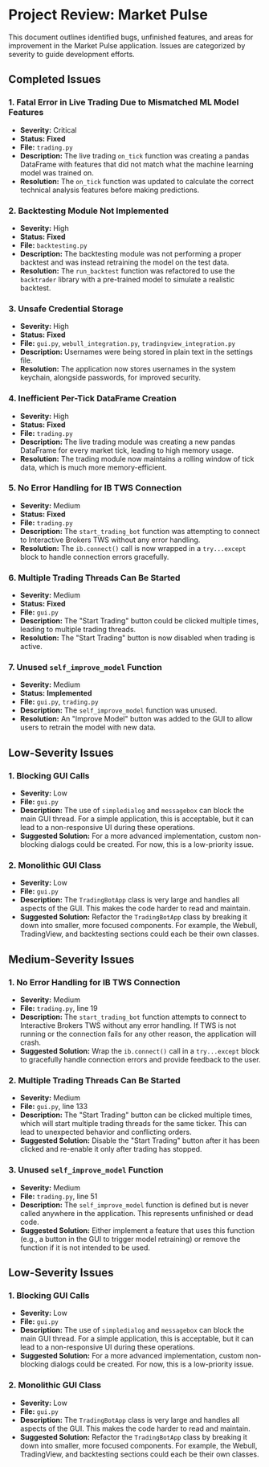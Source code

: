 # Project Review: Market Pulse

This document outlines identified bugs, unfinished features, and areas for improvement in the Market Pulse application. Issues are categorized by severity to guide development efforts.

## Completed Issues

### 1. **Fatal Error in Live Trading Due to Mismatched ML Model Features**
- **Severity:** Critical
- **Status:** **Fixed**
- **File:** `trading.py`
- **Description:** The live trading `on_tick` function was creating a pandas DataFrame with features that did not match what the machine learning model was trained on.
- **Resolution:** The `on_tick` function was updated to calculate the correct technical analysis features before making predictions.

### 2. **Backtesting Module Not Implemented**
- **Severity:** High
- **Status:** **Fixed**
- **File:** `backtesting.py`
- **Description:** The backtesting module was not performing a proper backtest and was instead retraining the model on the test data.
- **Resolution:** The `run_backtest` function was refactored to use the `backtrader` library with a pre-trained model to simulate a realistic backtest.

### 3. **Unsafe Credential Storage**
- **Severity:** High
- **Status:** **Fixed**
- **File:** `gui.py`, `webull_integration.py`, `tradingview_integration.py`
- **Description:** Usernames were being stored in plain text in the settings file.
- **Resolution:** The application now stores usernames in the system keychain, alongside passwords, for improved security.

### 4. **Inefficient Per-Tick DataFrame Creation**
- **Severity:** High
- **Status:** **Fixed**
- **File:** `trading.py`
- **Description:** The live trading module was creating a new pandas DataFrame for every market tick, leading to high memory usage.
- **Resolution:** The trading module now maintains a rolling window of tick data, which is much more memory-efficient.

### 5. **No Error Handling for IB TWS Connection**
- **Severity:** Medium
- **Status:** **Fixed**
- **File:** `trading.py`
- **Description:** The `start_trading_bot` function was attempting to connect to Interactive Brokers TWS without any error handling.
- **Resolution:** The `ib.connect()` call is now wrapped in a `try...except` block to handle connection errors gracefully.

### 6. **Multiple Trading Threads Can Be Started**
- **Severity:** Medium
- **Status:** **Fixed**
- **File:** `gui.py`
- **Description:** The "Start Trading" button could be clicked multiple times, leading to multiple trading threads.
- **Resolution:** The "Start Trading" button is now disabled when trading is active.

### 7. **Unused `self_improve_model` Function**
- **Severity:** Medium
- **Status:** **Implemented**
- **File:** `gui.py`, `trading.py`
- **Description:** The `self_improve_model` function was unused.
- **Resolution:** An "Improve Model" button was added to the GUI to allow users to retrain the model with new data.

## Low-Severity Issues

### 1. **Blocking GUI Calls**
- **Severity:** Low
- **File:** `gui.py`
- **Description:** The use of `simpledialog` and `messagebox` can block the main GUI thread. For a simple application, this is acceptable, but it can lead to a non-responsive UI during these operations.
- **Suggested Solution:** For a more advanced implementation, custom non-blocking dialogs could be created. For now, this is a low-priority issue.

### 2. **Monolithic GUI Class**
- **Severity:** Low
- **File:** `gui.py`
- **Description:** The `TradingBotApp` class is very large and handles all aspects of the GUI. This makes the code harder to read and maintain.
- **Suggested Solution:** Refactor the `TradingBotApp` class by breaking it down into smaller, more focused components. For example, the Webull, TradingView, and backtesting sections could each be their own classes.

## Medium-Severity Issues

### 1. **No Error Handling for IB TWS Connection**
- **Severity:** Medium
- **File:** `trading.py`, line 19
- **Description:** The `start_trading_bot` function attempts to connect to Interactive Brokers TWS without any error handling. If TWS is not running or the connection fails for any other reason, the application will crash.
- **Suggested Solution:** Wrap the `ib.connect()` call in a `try...except` block to gracefully handle connection errors and provide feedback to the user.

### 2. **Multiple Trading Threads Can Be Started**
- **Severity:** Medium
- **File:** `gui.py`, line 133
- **Description:** The "Start Trading" button can be clicked multiple times, which will start multiple trading threads for the same ticker. This can lead to unexpected behavior and conflicting orders.
- **Suggested Solution:** Disable the "Start Trading" button after it has been clicked and re-enable it only after trading has stopped.

### 3. **Unused `self_improve_model` Function**
- **Severity:** Medium
- **File:** `trading.py`, line 51
- **Description:** The `self_improve_model` function is defined but is never called anywhere in the application. This represents unfinished or dead code.
- **Suggested Solution:** Either implement a feature that uses this function (e.g., a button in the GUI to trigger model retraining) or remove the function if it is not intended to be used.

## Low-Severity Issues

### 1. **Blocking GUI Calls**
- **Severity:** Low
- **File:** `gui.py`
- **Description:** The use of `simpledialog` and `messagebox` can block the main GUI thread. For a simple application, this is acceptable, but it can lead to a non-responsive UI during these operations.
- **Suggested Solution:** For a more advanced implementation, custom non-blocking dialogs could be created. For now, this is a low-priority issue.

### 2. **Monolithic GUI Class**
- **Severity:** Low
- **File:** `gui.py`
- **Description:** The `TradingBotApp` class is very large and handles all aspects of the GUI. This makes the code harder to read and maintain.
- **Suggested Solution:** Refactor the `TradingBotApp` class by breaking it down into smaller, more focused components. For example, the Webull, TradingView, and backtesting sections could each be their own classes.
